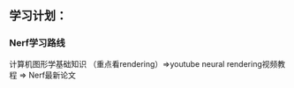 ## 学习计划：

### Nerf学习路线

计算机图形学基础知识 （重点看rendering）$\Rightarrow$youtube neural rendering视频教程 $\Rightarrow$ Nerf最新论文

